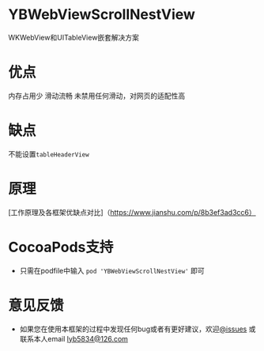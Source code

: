 # YBWebViewScrollNestView
WKWebView和UITableView嵌套解决方案

# 优点
内存占用少
滑动流畅
未禁用任何滑动，对网页的适配性高

# 缺点
不能设置`tableHeaderView`

# 原理
[工作原理及各框架优缺点对比]（https://www.jianshu.com/p/8b3ef3ad3cc6）

 # CocoaPods支持
 * 只需在podfile中输入 `pod 'YBWebViewScrollNestView'` 即可
 
 # 意见反馈
 * 如果您在使用本框架的过程中发现任何bug或者有更好建议，欢迎[@issues](https://github.com/lyb5834/YBWebViewScrollNestView/issues) 或联系本人email  lyb5834@126.com

